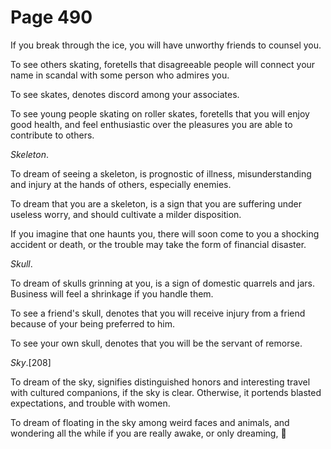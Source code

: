 # Page 490
If you break through the ice, you will have unworthy friends
to counsel you.


To see others skating, foretells that disagreeable people will connect
your name in scandal with some person who admires you.


To see skates, denotes discord among your associates.


To see young people skating on roller skates, foretells that you
will enjoy good health, and feel enthusiastic over the pleasures
you are able to contribute to others.


_Skeleton_.


To dream of seeing a skeleton, is prognostic of illness, misunderstanding and
injury at the hands of others, especially enemies.


To dream that you are a skeleton, is a sign that you are suffering
under useless worry, and should cultivate a milder disposition.


If you imagine that one haunts you, there will soon come to you
a shocking accident or death, or the trouble may take the form
of financial disaster.


_Skull_.


To dream of skulls grinning at you, is a sign of domestic quarrels and jars.
Business will feel a shrinkage if you handle them.


To see a friend's skull, denotes that you will receive injury
from a friend because of your being preferred to him.


To see your own skull, denotes that you will be the servant of remorse.


_Sky_.[208]


To dream of the sky, signifies distinguished honors and interesting travel
with cultured companions, if the sky is clear. Otherwise, it portends
blasted expectations, and trouble with women.


To dream of floating in the sky among weird faces and animals,
and wondering all the while if you are really awake, or only dreaming,
